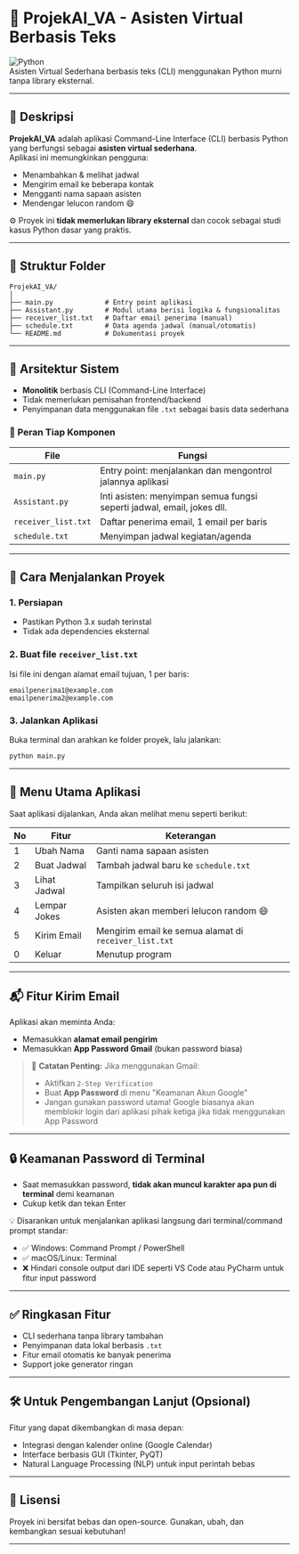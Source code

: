 # 🤖 ProjekAI_VA - Asisten Virtual Berbasis Teks

![Python](https://img.shields.io/badge/Python-3.x-blue.svg)  
Asisten Virtual Sederhana berbasis teks (CLI) menggunakan Python murni tanpa library eksternal.

---

## 📌 Deskripsi

**ProjekAI_VA** adalah aplikasi Command-Line Interface (CLI) berbasis Python yang berfungsi sebagai **asisten virtual sederhana**.  
Aplikasi ini memungkinkan pengguna:

- Menambahkan & melihat jadwal
- Mengirim email ke beberapa kontak
- Mengganti nama sapaan asisten
- Mendengar lelucon random 😄

⚙️ Proyek ini **tidak memerlukan library eksternal** dan cocok sebagai studi kasus Python dasar yang praktis.

---

## 📁 Struktur Folder

```
ProjekAI_VA/
│
├── main.py             # Entry point aplikasi
├── Assistant.py        # Modul utama berisi logika & fungsionalitas
├── receiver_list.txt   # Daftar email penerima (manual)
├── schedule.txt        # Data agenda jadwal (manual/otomatis)
└── README.md           # Dokumentasi proyek
```

---

## 🧠 Arsitektur Sistem

- **Monolitik** berbasis CLI (Command-Line Interface)
- Tidak memerlukan pemisahan frontend/backend
- Penyimpanan data menggunakan file `.txt` sebagai basis data sederhana

### 📌 Peran Tiap Komponen

| File              | Fungsi                                                                 |
|-------------------|------------------------------------------------------------------------|
| `main.py`         | Entry point: menjalankan dan mengontrol jalannya aplikasi              |
| `Assistant.py`    | Inti asisten: menyimpan semua fungsi seperti jadwal, email, jokes dll. |
| `receiver_list.txt`| Daftar penerima email, 1 email per baris                              |
| `schedule.txt`    | Menyimpan jadwal kegiatan/agenda                                       |

---

## 🚀 Cara Menjalankan Proyek

### 1. Persiapan
- Pastikan Python 3.x sudah terinstal  
- Tidak ada dependencies eksternal

### 2. Buat file `receiver_list.txt`
Isi file ini dengan alamat email tujuan, 1 per baris:

```
emailpenerima1@example.com
emailpenerima2@example.com
```

### 3. Jalankan Aplikasi

Buka terminal dan arahkan ke folder proyek, lalu jalankan:

```bash
python main.py
```

---

## 🧭 Menu Utama Aplikasi

Saat aplikasi dijalankan, Anda akan melihat menu seperti berikut:

| No | Fitur                  | Keterangan                                                                 |
|----|------------------------|----------------------------------------------------------------------------|
| 1  | Ubah Nama              | Ganti nama sapaan asisten                                                  |
| 2  | Buat Jadwal            | Tambah jadwal baru ke `schedule.txt`                                       |
| 3  | Lihat Jadwal           | Tampilkan seluruh isi jadwal                                               |
| 4  | Lempar Jokes           | Asisten akan memberi lelucon random 😄                                     |
| 5  | Kirim Email            | Mengirim email ke semua alamat di `receiver_list.txt`                      |
| 0  | Keluar                 | Menutup program                                                            |

---

## 📬 Fitur Kirim Email

Aplikasi akan meminta Anda:

- Memasukkan **alamat email pengirim**
- Memasukkan **App Password Gmail** (bukan password biasa)

> 🔐 **Catatan Penting:**
> Jika menggunakan Gmail:
> - Aktifkan `2-Step Verification`
> - Buat **App Password** di menu "Keamanan Akun Google"
> - Jangan gunakan password utama! Google biasanya akan memblokir login dari aplikasi pihak ketiga jika tidak menggunakan App Password

---

## 🔒 Keamanan Password di Terminal

- Saat memasukkan password, **tidak akan muncul karakter apa pun di terminal** demi keamanan
- Cukup ketik dan tekan Enter

💡 Disarankan untuk menjalankan aplikasi langsung dari terminal/command prompt standar:
- ✅ Windows: Command Prompt / PowerShell
- ✅ macOS/Linux: Terminal
- ❌ Hindari console output dari IDE seperti VS Code atau PyCharm untuk fitur input password

---

## ✅ Ringkasan Fitur

- CLI sederhana tanpa library tambahan
- Penyimpanan data lokal berbasis `.txt`
- Fitur email otomatis ke banyak penerima
- Support joke generator ringan

---

## 🛠️ Untuk Pengembangan Lanjut (Opsional)

Fitur yang dapat dikembangkan di masa depan:

- Integrasi dengan kalender online (Google Calendar)
- Interface berbasis GUI (Tkinter, PyQT)
- Natural Language Processing (NLP) untuk input perintah bebas

---

## 📄 Lisensi

Proyek ini bersifat bebas dan open-source. Gunakan, ubah, dan kembangkan sesuai kebutuhan!

---


